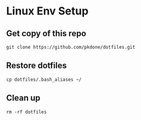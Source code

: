 # Linux Env Setup

## Get copy of this repo

```console
git clone https://github.com/pkdone/dotfiles.git
```

## Restore dotfiles

```console
cp dotfiles/.bash_aliases ~/
```

## Clean up

```console
rm -rf dotfiles
```
